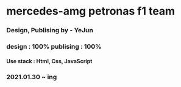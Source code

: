 ﻿# mercedes-amg petronas f1 team
 <h3>Design, Publising by - YeJun</h3>
<h3>design : 100% publising : 100%</h3>
<h4>Use stack : Html, Css, JavaScript</h4>
<h3>2021.01.30 ~ ing</h3>
